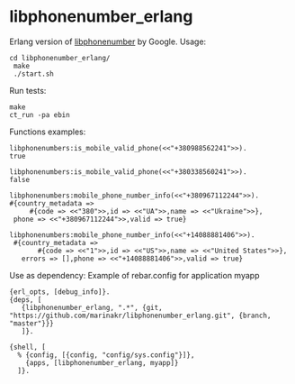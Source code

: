 # libphonenumber_erlang

Erlang version of [libphonenumber](https://github.com/googlei18n/libphonenumber)
by Google.
Usage:

```
cd libphonenumber_erlang/
 make
 ./start.sh
 ```
 Run tests:
 ```
 make
 ct_run -pa ebin
 ```
 Functions examples:
 ```
libphonenumbers:is_mobile_valid_phone(<<"+380988562241">>).
true

libphonenumbers:is_mobile_valid_phone(<<"+380338560241">>).
false

libphonenumbers:mobile_phone_number_info(<<"+380967112244">>).
#{country_metadata =>
      #{code => <<"380">>,id => <<"UA">>,name => <<"Ukraine">>},
  phone => <<"+380967112244">>,valid => true}

libphonenumbers:mobile_phone_number_info(<<"+14088881406">>).    
  #{country_metadata =>
        #{code => <<"1">>,id => <<"US">>,name => <<"United States">>},
    errors => [],phone => <<"+14088881406">>,valid => true}
  ```

  Use as dependency:
  Example of rebar.config for application myapp
  ```
  {erl_opts, [debug_info]}.
  {deps, [
     {libphonenumber_erlang, ".*", {git, "https://github.com/marinakr/libphonenumber_erlang.git", {branch, "master"}}}
     ]}.

  {shell, [
    % {config, [{config, "config/sys.config"}]},
      {apps, [libphonenumber_erlang, myapp]}
    ]}.
  ```

